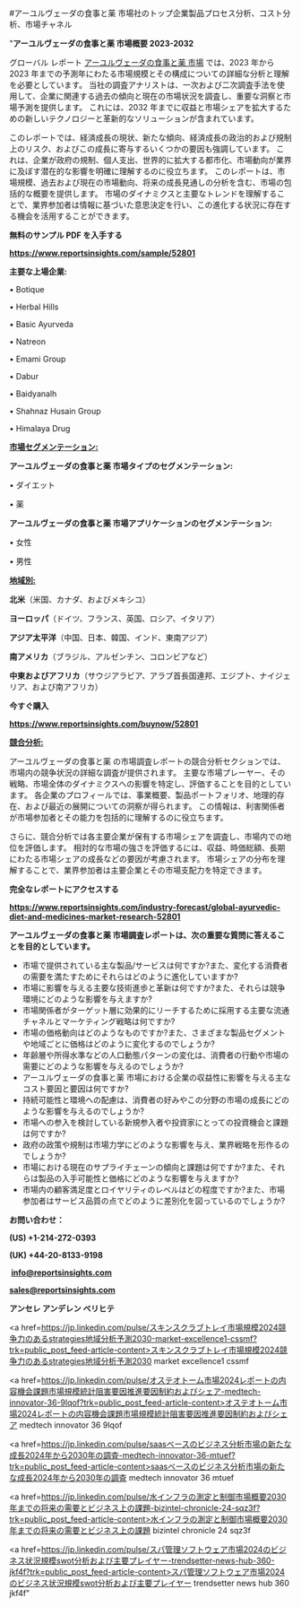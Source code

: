 #アーユルヴェーダの食事と薬 市場社のトップ企業製品プロセス分析、コスト分析、市場チャネル

"<strong>アーユルヴェーダの食事と薬 市場概要 2023-2032</strong>

グローバル レポート <a href=https://www.reportsinsights.com/sample/52801>アーユルヴェーダの食事と薬 市場</a> では、2023 年から 2023 年までの予測年にわたる市場規模とその構成についての詳細な分析と理解を必要としています。 当社の調査アナリストは、一次および二次調査手法を使用して、企業に関連する過去の傾向と現在の市場状況を調査し、重要な洞察と市場予測を提供します。 これには、2032 年までに収益と市場シェアを拡大​​するための新しいテクノロジーと革新的なソリューションが含まれています。

このレポートでは、経済成長の現状、新たな傾向、経済成長の政治的および規制上のリスク、およびこの成長に寄与するいくつかの要因も強調しています。 これは、企業が政府の規制、個人支出、世界的に拡大する都市化、市場動向が業界に及ぼす潜在的な影響を明確に理解するのに役立ちます。 このレポートは、市場規模、過去および現在の市場動向、将来の成長見通しの分析を含む、市場の包括的な概要を提供します。 市場のダイナミクスと主要なトレンドを理解することで、業界参加者は情報に基づいた意思決定を行い、この進化する状況に存在する機会を活用することができます。

<strong><b>無料のサンプル PDF を入手する</b></strong>

<a href=https://www.reportsinsights.com/sample/52801><strong><u>https://www.reportsinsights.com/sample/52801</u></strong></a>

<strong>主要な上場企業:</strong>

• Botique

• Herbal Hills

• Basic Ayurveda

• Natreon

• Emami Group

• Dabur

• Baidyanalh

• Shahnaz Husain Group

• Himalaya Drug

<strong><u>市場セグメンテーション</u></strong><strong><u>:</u></strong>

<strong>アーユルヴェーダの食事と薬 市場タイプのセグメンテーション:</strong>

• ダイエット

• 薬

<strong>アーユルヴェーダの食事と薬 市場アプリケーションのセグメンテーション:</strong>

• 女性

• 男性

<strong><u>地域別</u></strong><strong><u>:</u></strong>

<strong>北米</strong>（米国、カナダ、およびメキシコ）

<strong>ヨーロッパ</strong>（ドイツ、フランス、英国、ロシア、イタリア）

<strong>アジア太平洋</strong>（中国、日本、韓国、インド、東南アジア）

<strong>南アメリカ</strong>（ブラジル、アルゼンチン、コロンビアなど）

<strong>中東およびアフリカ</strong>（サウジアラビア、アラブ首長国連邦、エジプト、ナイジェリア、および南アフリカ）

<strong>今すぐ購入</strong>

<a href=https://www.reportsinsights.com/buynow/52801><strong><u>https://www.reportsinsights.com/buynow/52801</u></strong></a>

<strong><u>競合分析:</u></strong>

アーユルヴェーダの食事と薬 の市場調査レポートの競合分析セクションでは、市場内の競争状況の詳細な調査が提供されます。 主要な市場プレーヤー、その戦略、市場全体のダイナミクスへの影響を特定し、評価することを目的としています。 各企業のプロフィールでは、事業概要、製品ポートフォリオ、地理的存在、および最近の展開についての洞察が得られます。 この情報は、利害関係者が市場参加者とその能力を包括的に理解するのに役立ちます。

さらに、競合分析では各主要企業が保有する市場シェアを調査し、市場内での地位を評価します。 相対的な市場の強さを評価するには、収益、時価総額、長期にわたる市場シェアの成長などの要因が考慮されます。 市場シェアの分布を理解することで、業界参加者は主要企業とその市場支配力を特定できます。

<strong>完全なレポートにアクセスする</strong>

<a href=https://www.reportsinsights.com/industry-forecast/global-ayurvedic-diet-and-medicines-market-research-52801><strong><u><b>https://www.reportsinsights.com/industry-forecast/global-ayurvedic-diet-and-medicines-market-research-52801</b></u></strong></a>

<strong><b>アーユルヴェーダの食事と薬 市場調査レポートは、次の重要な質問に答えることを目的としています。</b></strong>
<ul>
  <li>市場で提供されている主な製品/サービスは何ですか?また、変化する消費者の需要を満たすためにそれらはどのように進化していますか?</li>
  <li>市場に影響を与える主要な技術進歩と革新は何ですか?また、それらは競争環境にどのような影響を与えますか?</li>
  <li>市場関係者がターゲット層に効果的にリーチするために採用する主要な流通チャネルとマーケティング戦略は何ですか?</li>
  <li>市場の価格動向はどのようなものですか?また、さまざまな製品セグメントや地域ごとに価格はどのように変化するのでしょうか?</li>
  <li>年齢層や所得水準などの人口動態パターンの変化は、消費者の行動や市場の需要にどのような影響を与えるのでしょうか?</li>
  <li>アーユルヴェーダの食事と薬 市場における企業の収益性に影響を与える主なコスト要因と要因は何ですか?</li>
  <li>持続可能性と環境への配慮は、消費者の好みやこの分野の市場の成長にどのような影響を与えるのでしょうか?</li>
  <li>市場への参入を検討している新規参入者や投資家にとっての投資機会と課題は何ですか?</li>
  <li>政府の政策や規制は市場力学にどのような影響を与え、業界戦略を形作るのでしょうか?</li>
  <li>市場における現在のサプライチェーンの傾向と課題は何ですか?また、それらは製品の入手可能性と価格にどのような影響を与えますか?</li>
  <li>市場内の顧客満足度とロイヤリティのレベルはどの程度ですか?また、市場参加者はサービス品質の点でどのように差別化を図っているのでしょうか?</li>
</ul>
<strong>お問い合わせ：</strong>

<strong>(US) +1-214-272-0393</strong>

<strong>(UK) +44-20-8133-9198</strong>

<strong> </strong><a href=info@reportsinsights.com><strong><u>info@reportsinsights.com</u></strong></a>

<a href=sales@reportsinsights.com><strong><u>sales@reportsinsights.com</u></strong></a>

<strong>アンセレ アンデレン ベリヒテ</strong>

<a href=https://jp.linkedin.com/pulse/スキンスクラブトレイ市場規模2024競争力のあるstrategies地域分析予測2030-market-excellence1-cssmf?trk=public_post_feed-article-content>スキンスクラブトレイ市場規模2024競争力のあるstrategies地域分析予測2030 market excellence1 cssmf</a>

<a href=https://jp.linkedin.com/pulse/オステオトーム市場2024レポートの内容機会課題市場規模統計阻害要因推進要因制約およびシェア-medtech-innovator-36-9lqof?trk=public_post_feed-article-content>オステオトーム市場2024レポートの内容機会課題市場規模統計阻害要因推進要因制約およびシェア medtech innovator 36 9lqof</a>

<a href=https://jp.linkedin.com/pulse/saasベースのビジネス分析市場の新たな成長2024年から2030年の調査-medtech-innovator-36-mtuef?trk=public_post_feed-article-content>saasベースのビジネス分析市場の新たな成長2024年から2030年の調査 medtech innovator 36 mtuef</a>

<a href=https://jp.linkedin.com/pulse/水インフラの測定と制御市場概要2030年までの将来の需要とビジネス上の課題-bizintel-chronicle-24-sqz3f?trk=public_post_feed-article-content>水インフラの測定と制御市場概要2030年までの将来の需要とビジネス上の課題 bizintel chronicle 24 sqz3f</a>

<a href=https://jp.linkedin.com/pulse/スパ管理ソフトウェア市場2024のビジネス状況規模swot分析および主要プレイヤー-trendsetter-news-hub-360-jkf4f?trk=public_post_feed-article-content>スパ管理ソフトウェア市場2024のビジネス状況規模swot分析および主要プレイヤー trendsetter news hub 360 jkf4f</a>"
